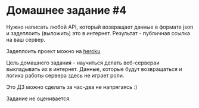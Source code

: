 # Домашнее задание #4

Нужно написать любой API, который возвращает данные в формате json и задеплоить (выложить) это в интернет.
Результат - публичная ссылка на ваш сервер.

Задеплоить проект можно на [heroku](http://heroku.com)

Цель домашнего задания - научиться делать веб-сервераи выкладывать их в интернет.
Данные, которые будут возвращаться и логика работы сервера здесь не играет роли.

Это ДЗ можно сделать за час-два не напрягаясь :)

Задание не оценивается.

